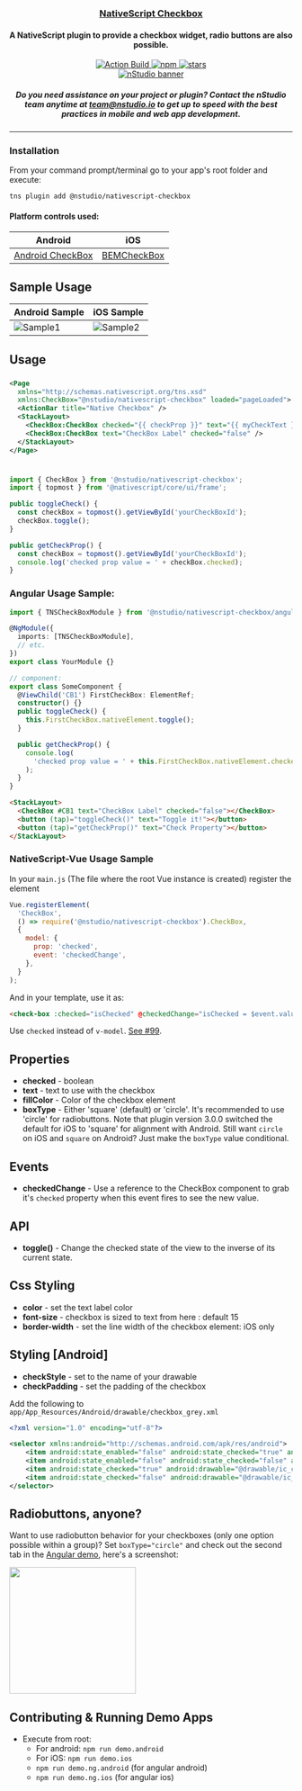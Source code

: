 <a align="center" href="https://www.npmjs.com/package/@nstudio/nativescript-checkbox">
    <h3 align="center">NativeScript Checkbox</h3>
</a>
<h4 align="center">A NativeScript plugin to provide a checkbox widget, radio buttons are also possible.</h4>

<p align="center">
    <a href="https://www.npmjs.com/package/@nstudio/nativescript-checkbox">
        <img src="https://github.com/nstudio/nativescript-checkbox/workflows/Build%20CI/badge.svg" alt="Action Build">
    </a>
    <a href="https://www.npmjs.com/package/nativescript-checkbox">
        <img src="https://img.shields.io/npm/dt/nativescript-checkbox.svg?label=npm%20downloads" alt="npm">
    </a>
    <a href="https://github.com/bradmartin/nativescript-checkbox/stargazers">
        <img src="https://img.shields.io/github/stars/bradmartin/nativescript-checkbox.svg" alt="stars">
    </a>
    <br />
    <a href="http://nstudio.io">
      <img src="./screens/nstudio-banner.png" alt="nStudio banner">
    </a>
    <h5 align="center">Do you need assistance on your project or plugin? Contact the nStudio team anytime at <a href="mailto:team@nstudio.io">team@nstudio.io</a> to get up to speed with the best practices in mobile and web app development.
    </h5>
</p>

---

### Installation

From your command prompt/terminal go to your app's root folder and execute:

`tns plugin add @nstudio/nativescript-checkbox`

#### Platform controls used:

| Android                                                                                  | iOS                                                  |
| ---------------------------------------------------------------------------------------- | ---------------------------------------------------- |
| [Android CheckBox](https://developer.android.com/reference/android/widget/CheckBox.html) | [BEMCheckBox](http://cocoapods.org/pods/BEMCheckBox) |

## Sample Usage

| Android Sample                     | iOS Sample                            |
| ---------------------------------- | ------------------------------------- |
| ![Sample1](./screens/checkbox.gif) | ![Sample2](./screens/iosCheckbox.gif) |

## Usage

###

```XML
<Page
  xmlns="http://schemas.nativescript.org/tns.xsd"
  xmlns:CheckBox="@nstudio/nativescript-checkbox" loaded="pageLoaded">
  <ActionBar title="Native Checkbox" />
  <StackLayout>
    <CheckBox:CheckBox checked="{{ checkProp }}" text="{{ myCheckText }}" fillColor="{{ myCheckColor }}" id="myCheckbox" />
    <CheckBox:CheckBox text="CheckBox Label" checked="false" />
  </StackLayout>
</Page>
```

###

```typescript

import { CheckBox } from '@nstudio/nativescript-checkbox';
import { topmost } from '@nativescript/core/ui/frame';

public toggleCheck() {
  const checkBox = topmost().getViewById('yourCheckBoxId');
  checkBox.toggle();
}

public getCheckProp() {
  const checkBox = topmost().getViewById('yourCheckBoxId');
  console.log('checked prop value = ' + checkBox.checked);
}

```

### Angular Usage Sample:

```typescript
import { TNSCheckBoxModule } from '@nstudio/nativescript-checkbox/angular';

@NgModule({
  imports: [TNSCheckBoxModule],
  // etc.
})
export class YourModule {}

// component:
export class SomeComponent {
  @ViewChild('CB1') FirstCheckBox: ElementRef;
  constructor() {}
  public toggleCheck() {
    this.FirstCheckBox.nativeElement.toggle();
  }

  public getCheckProp() {
    console.log(
      'checked prop value = ' + this.FirstCheckBox.nativeElement.checked
    );
  }
}
```

```html
<StackLayout>
  <CheckBox #CB1 text="CheckBox Label" checked="false"></CheckBox>
  <button (tap)="toggleCheck()" text="Toggle it!"></button>
  <button (tap)="getCheckProp()" text="Check Property"></button>
</StackLayout>
```

### NativeScript-Vue Usage Sample

In your `main.js` (The file where the root Vue instance is created) register the element

```js
Vue.registerElement(
  'CheckBox',
  () => require('@nstudio/nativescript-checkbox').CheckBox,
  {
    model: {
      prop: 'checked',
      event: 'checkedChange',
    },
  }
);
```

And in your template, use it as:

```html
<check-box :checked="isChecked" @checkedChange="isChecked = $event.value" />
```

Use `checked` instead of `v-model`. [See #99](https://github.com/nstudio/nativescript-checkbox/issues/99).

## Properties

- **checked** - boolean
- **text** - text to use with the checkbox
- **fillColor** - Color of the checkbox element
- **boxType** - Either 'square' (default) or 'circle'. It's recommended to use 'circle' for radiobuttons. Note that plugin version 3.0.0 switched the default for iOS to 'square' for alignment with Android. Still want `circle` on iOS and `square` on Android? Just make the `boxType` value conditional.

## Events

- **checkedChange** - Use a reference to the CheckBox component to grab it's `checked` property when this event fires to see the new value.

## API

- **toggle()** - Change the checked state of the view to the inverse of its current state.

## Css Styling

- **color** - set the text label color
- **font-size** - checkbox is sized to text from here : default 15
- **border-width** - set the line width of the checkbox element: iOS only

## Styling [Android]

- **checkStyle** - set to the name of your drawable
- **checkPadding** - set the padding of the checkbox

Add the following to `app/App_Resources/Android/drawable/checkbox_grey.xml`

```xml
<?xml version="1.0" encoding="utf-8"?>

<selector xmlns:android="http://schemas.android.com/apk/res/android">
    <item android:state_enabled="false" android:state_checked="true" android:drawable="@drawable/ic_checkbox_checked_incomplete" />
    <item android:state_enabled="false" android:state_checked="false" android:drawable="@drawable/ic_checkbox_grey_incomplete" />
    <item android:state_checked="true" android:drawable="@drawable/ic_checkbox_checked_grey"/>
    <item android:state_checked="false" android:drawable="@drawable/ic_checkbox_grey" />
</selector>
```

## Radiobuttons, anyone?

Want to use radiobutton behavior for your checkboxes (only one option possible within a group)?
Set `boxType="circle"` and check out the second tab in the [Angular demo](demo-ng/), here's a screenshot:

<img src="./screens/radiobuttons.png" width="225px"/>

## Contributing & Running Demo Apps

- Execute from root:
  - For android: `npm run demo.android`
  - For iOS: `npm run demo.ios`
  - `npm run demo.ng.android` (for angular android)
  - `npm run demo.ng.ios` (for angular ios)
